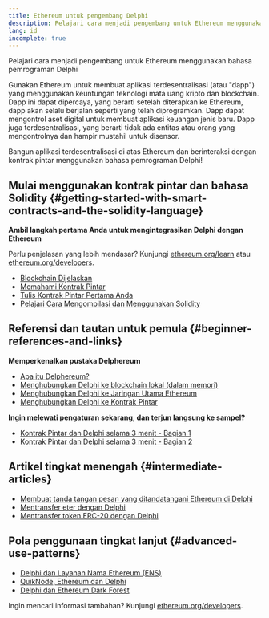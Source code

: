 ```yaml
---
title: Ethereum untuk pengembang Delphi
description: Pelajari cara menjadi pengembang untuk Ethereum menggunakan bahasa pemrograman Delphi
lang: id
incomplete: true
---
```


<FeaturedText>

Pelajari cara menjadi pengembang untuk Ethereum menggunakan bahasa pemrograman Delphi

</FeaturedText>

Gunakan Ethereum untuk membuat aplikasi terdesentralisasi (atau "dapp") yang menggunakan keuntungan teknologi mata uang kripto dan blockchain. Dapp ini dapat dipercaya, yang berarti setelah diterapkan ke Ethereum, dapp akan selalu berjalan seperti yang telah diprogramkan. Dapp dapat mengontrol aset digital untuk membuat aplikasi keuangan jenis baru. Dapp juga terdesentralisasi, yang berarti tidak ada entitas atau orang yang mengontrolnya dan hampir mustahil untuk disensor.

Bangun aplikasi terdesentralisasi di atas Ethereum dan berinteraksi dengan kontrak pintar menggunakan bahasa pemrograman Delphi!

## Mulai menggunakan kontrak pintar dan bahasa Solidity \{#getting-started-with-smart-contracts-and-the-solidity-language}

**Ambil langkah pertama Anda untuk mengintegrasikan Delphi dengan Ethereum**

Perlu penjelasan yang lebih mendasar? Kunjungi [ethereum.org/learn](/learn/) atau [ethereum.org/developers](/developers/).

- [Blockchain Dijelaskan](https://kauri.io/article/d55684513211466da7f8cc03987607d5/blockchain-explained)
- [Memahami Kontrak Pintar](https://kauri.io/article/e4f66c6079e74a4a9b532148d3158188/ethereum-101-part-5-the-smart-contract)
- [Tulis Kontrak Pintar Pertama Anda](https://kauri.io/article/124b7db1d0cf4f47b414f8b13c9d66e2/remix-ide-your-first-smart-contract)
- [Pelajari Cara Mengompilasi dan Menggunakan Solidity](https://kauri.io/article/973c5f54c4434bb1b0160cff8c695369/understanding-smart-contract-compilation-and-deployment)

## Referensi dan tautan untuk pemula \{#beginner-references-and-links}

**Memperkenalkan pustaka Delphereum**

- [Apa itu Delphereum?](https://github.com/svanas/delphereum/blob/master/README.md)
- [Menghubungkan Delphi ke blockchain lokal (dalam memori)](https://medium.com/@svanas/connecting-delphi-to-a-local-in-memory-blockchain-9a1512d6c5b0)
- [Menghubungkan Delphi ke Jaringan Utama Ethereum](https://medium.com/@svanas/connecting-delphi-to-the-ethereum-main-net-5faf1feffd83)
- [Menghubungkan Delphi ke Kontrak Pintar](https://medium.com/@svanas/connecting-delphi-to-smart-contracts-3146b12803a1)

**Ingin melewati pengaturan sekarang, dan terjun langsung ke sampel?**

- [Kontrak Pintar dan Delphi selama 3 menit - Bagian 1](https://medium.com/@svanas/a-3-minute-smart-contract-and-delphi-61d998571d)
- [Kontrak Pintar dan Delphi selama 3 menit - Bagian 2](https://medium.com/@svanas/a-3-minute-smart-contract-and-delphi-part-2-446925faa47b)

## Artikel tingkat menengah \{#intermediate-articles}

- [Membuat tanda tangan pesan yang ditandatangani Ethereum di Delphi](https://medium.com/@svanas/generating-an-ethereum-signed-message-signature-in-delphi-75661ce5031b)
- [Mentransfer eter dengan Delphi](https://medium.com/@svanas/transferring-ether-with-delphi-b5f24b1a98a4)
- [Mentransfer token ERC-20 dengan Delphi](https://medium.com/@svanas/transferring-erc-20-tokens-with-delphi-bb44c05b295d)

## Pola penggunaan tingkat lanjut \{#advanced-use-patterns}

- [Delphi dan Layanan Nama Ethereum (ENS)](https://medium.com/@svanas/delphi-and-ethereum-name-service-ens-4443cd278af7)
- [QuikNode, Ethereum dan Delphi](https://medium.com/@svanas/quiknode-ethereum-and-delphi-f7bfc9671c23)
- [Delphi dan Ethereum Dark Forest](https://svanas.medium.com/delphi-and-the-ethereum-dark-forest-5b430da3ad93)

Ingin mencari informasi tambahan? Kunjungi [ethereum.org/developers](/developers/).
